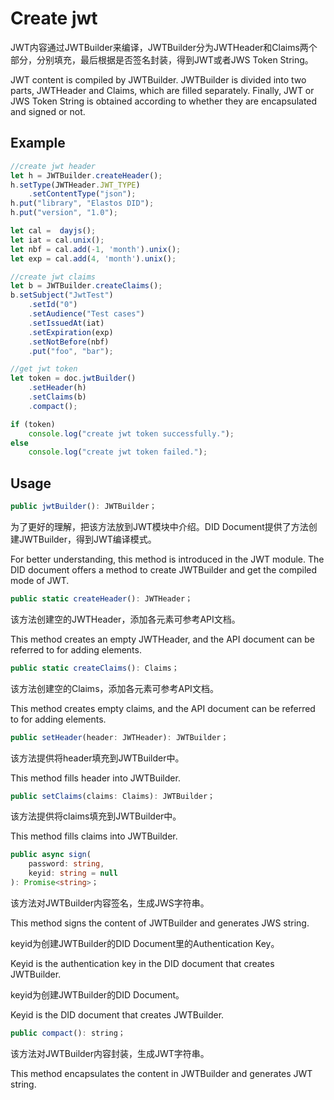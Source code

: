 # Create jwt

JWT内容通过JWTBuilder来编译，JWTBuilder分为JWTHeader和Claims两个部分，分别填充，最后根据是否签名封装，得到JWT或者JWS Token String。

JWT content is compiled by JWTBuilder. JWTBuilder is divided into two parts, JWTHeader and Claims, which are filled separately. Finally, JWT or JWS Token String is obtained according to whether they are encapsulated and signed or not.

## Example

```typescript
//create jwt header
let h = JWTBuilder.createHeader();
h.setType(JWTHeader.JWT_TYPE)
	.setContentType("json");
h.put("library", "Elastos DID");
h.put("version", "1.0");

let cal =  dayjs();
let iat = cal.unix();
let nbf = cal.add(-1, 'month').unix();
let exp = cal.add(4, 'month').unix();

//create jwt claims
let b = JWTBuilder.createClaims();
b.setSubject("JwtTest")
	.setId("0")
	.setAudience("Test cases")
	.setIssuedAt(iat)
	.setExpiration(exp)
	.setNotBefore(nbf)
	.put("foo", "bar");

//get jwt token
let token = doc.jwtBuilder()
	.setHeader(h)
	.setClaims(b)
	.compact();

if (token)
	console.log("create jwt token successfully.");
else
	console.log("create jwt token failed.");
```

## Usage

```typescript
public jwtBuilder(): JWTBuilder；
```

为了更好的理解，把该方法放到JWT模块中介绍。DID Document提供了方法创建JWTBuilder，得到JWT编译模式。

For better understanding, this method is introduced in the JWT module. The DID document offers a method to create JWTBuilder and get the compiled mode of JWT.

```typescript
public static createHeader(): JWTHeader；
```

该方法创建空的JWTHeader，添加各元素可参考API文档。

This method creates an empty JWTHeader, and the API document can be referred to for adding elements.

```typescript
public static createClaims(): Claims；
```

该方法创建空的Claims，添加各元素可参考API文档。

This method creates empty claims, and the API document can be referred to for adding elements.

```typescript
public setHeader(header: JWTHeader): JWTBuilder；
```

该方法提供将header填充到JWTBuilder中。

This method fills header into JWTBuilder.

```typescript
public setClaims(claims: Claims): JWTBuilder；
```

该方法提供将claims填充到JWTBuilder中。

This method fills claims into JWTBuilder.

```typescript
public async sign(
	password: string,
	keyid: string = null
): Promise<string>；
```

该方法对JWTBuilder内容签名，生成JWS字符串。

This method signs the content of JWTBuilder and generates JWS string.

keyid为创建JWTBuilder的DID Document里的Authentication Key。

Keyid is the authentication key in the DID document that creates JWTBuilder.

keyid为创建JWTBuilder的DID Document。

Keyid is the DID document that creates JWTBuilder.

```typescript
public compact(): string；
```

该方法对JWTBuilder内容封装，生成JWT字符串。

This method encapsulates the content in JWTBuilder and generates JWT string.
